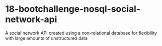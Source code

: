 # 18-bootchallenge-nosql-social-network-api
A social network API created using a non-relational database for flexibility with large amounts of unstructured data
